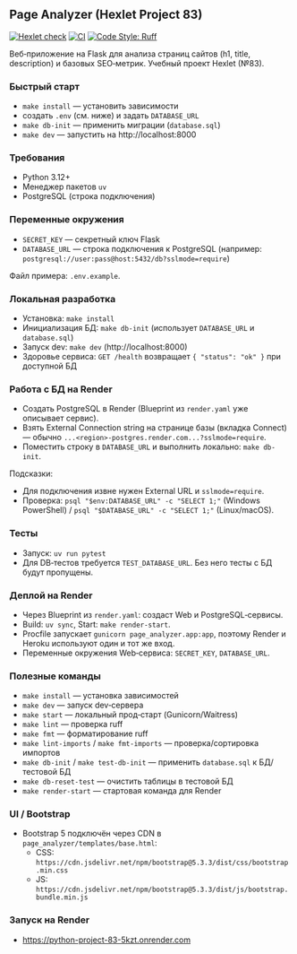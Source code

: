 ## Page Analyzer (Hexlet Project 83)

[![Hexlet check](https://github.com/vlrkors/python-project-83/actions/workflows/hexlet-check.yml/badge.svg)](https://github.com/vlrkors/python-project-83/actions/workflows/hexlet-check.yml)
[![CI](https://github.com/vlrkors/python-project-83/actions/workflows/ci.yml/badge.svg)](https://github.com/vlrkors/python-project-83/actions/workflows/ci.yml)
[![Code Style: Ruff](https://img.shields.io/badge/code%20style-ruff-46a2f1.svg)](https://docs.astral.sh/ruff/)

Веб‑приложение на Flask для анализа страниц сайтов (h1, title, description) 
и базовых SEO‑метрик. Учебный проект Hexlet (№83).

### Быстрый старт
- `make install` — установить зависимости
- создать `.env` (см. ниже) и задать `DATABASE_URL`
- `make db-init` — применить миграции (`database.sql`)
- `make dev` — запустить на http://localhost:8000

### Требования
- Python 3.12+
- Менеджер пакетов `uv`
- PostgreSQL (строка подключения)

### Переменные окружения
- `SECRET_KEY` — секретный ключ Flask
- `DATABASE_URL` — строка подключения к PostgreSQL (например: `postgresql://user:pass@host:5432/db?sslmode=require`)

Файл примера: `.env.example`.

### Локальная разработка
- Установка: `make install`
- Инициализация БД: `make db-init` (использует `DATABASE_URL` и `database.sql`)
- Запуск dev: `make dev` (http://localhost:8000)
- Здоровье сервиса: `GET /health` возвращает `{ "status": "ok" }` при доступной БД

### Работа с БД на Render
- Создать PostgreSQL в Render (Blueprint из `render.yaml` уже описывает сервис).
- Взять External Connection string на странице базы (вкладка Connect) — обычно `...<region>-postgres.render.com...?sslmode=require`.
- Поместить строку в `DATABASE_URL` и выполнить локально: `make db-init`.

Подсказки:
- Для подключения извне нужен External URL и `sslmode=require`.
- Проверка: `psql "$env:DATABASE_URL" -c "SELECT 1;"` (Windows PowerShell) / `psql "$DATABASE_URL" -c "SELECT 1;"` (Linux/macOS).

### Тесты
- Запуск: `uv run pytest`
- Для DB‑тестов требуется `TEST_DATABASE_URL`. Без него тесты с БД будут пропущены.

### Деплой на Render
- Через Blueprint из `render.yaml`: создаст Web и PostgreSQL‑сервисы.
- Build: `uv sync`, Start: `make render-start`.
- Procfile запускает `gunicorn page_analyzer.app:app`, поэтому Render и 
  Heroku используют один и тот же вход.
- Переменные окружения Web‑сервиса: `SECRET_KEY`, `DATABASE_URL`.

### Полезные команды
- `make install` — установка зависимостей
- `make dev` — запуск dev‑сервера
- `make start` — локальный прод‑старт (Gunicorn/Waitress)
- `make lint` — проверка ruff
- `make fmt` — форматирование ruff
- `make lint-imports` / `make fmt-imports` — проверка/сортировка импортов
- `make db-init` / `make test-db-init` — применить `database.sql` к БД/тестовой БД
- `make db-reset-test` — очистить таблицы в тестовой БД
- `make render-start` — стартовая команда для Render

### UI / Bootstrap
- Bootstrap 5 подключён через CDN в `page_analyzer/templates/base.html`:
  - CSS: `https://cdn.jsdelivr.net/npm/bootstrap@5.3.3/dist/css/bootstrap.min.css`
  - JS:  `https://cdn.jsdelivr.net/npm/bootstrap@5.3.3/dist/js/bootstrap.bundle.min.js`

###  Запуск на Render
- https://python-project-83-5kzt.onrender.com
